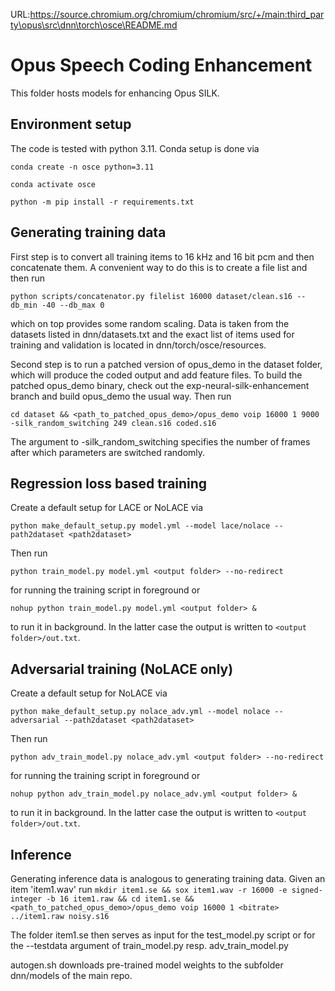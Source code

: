 URL:https://source.chromium.org/chromium/chromium/src/+/main:third_party\opus\src\dnn\torch\osce\README.md
# Opus Speech Coding Enhancement

This folder hosts models for enhancing Opus SILK.

## Environment setup
The code is tested with python 3.11. Conda setup is done via


`conda create -n osce python=3.11`

`conda activate osce`

`python -m pip install -r requirements.txt`


## Generating training data
First step is to convert all training items to 16 kHz and 16 bit pcm and then concatenate them. A convenient way to do this is to create a file list and then run

`python scripts/concatenator.py filelist 16000 dataset/clean.s16 --db_min -40 --db_max 0`

which on top provides some random scaling. Data is taken from the datasets listed in dnn/datasets.txt and the exact list of items used for training and validation is
located in dnn/torch/osce/resources.

Second step is to run a patched version of opus_demo in the dataset folder, which will produce the coded output and add feature files. To build the patched opus_demo binary, check out the exp-neural-silk-enhancement branch and build opus_demo the usual way. Then run

`cd dataset && <path_to_patched_opus_demo>/opus_demo voip 16000 1 9000 -silk_random_switching 249 clean.s16 coded.s16 `

The argument to -silk_random_switching specifies the number of frames after which parameters are switched randomly.

## Regression loss based training
Create a default setup for LACE or NoLACE via

`python make_default_setup.py model.yml --model lace/nolace --path2dataset <path2dataset>`

Then run

`python train_model.py model.yml <output folder> --no-redirect`

for running the training script in foreground or

`nohup python train_model.py model.yml <output folder> &`

to run it in background. In the latter case the output is written to `<output folder>/out.txt`.

## Adversarial training (NoLACE only)
Create a default setup for NoLACE via

`python make_default_setup.py nolace_adv.yml --model nolace --adversarial --path2dataset <path2dataset>`

Then run

`python adv_train_model.py nolace_adv.yml <output folder> --no-redirect`

for running the training script in foreground or

`nohup python adv_train_model.py nolace_adv.yml <output folder> &`

to run it in background. In the latter case the output is written to `<output folder>/out.txt`.

## Inference
Generating inference data is analogous to generating training data. Given an item 'item1.wav' run
`mkdir item1.se && sox item1.wav -r 16000 -e signed-integer -b 16 item1.raw && cd item1.se && <path_to_patched_opus_demo>/opus_demo voip 16000 1 <bitrate> ../item1.raw noisy.s16`

The folder item1.se then serves as input for the test_model.py script or for the --testdata argument of train_model.py resp. adv_train_model.py

autogen.sh downloads pre-trained model weights to the subfolder dnn/models of the main repo.